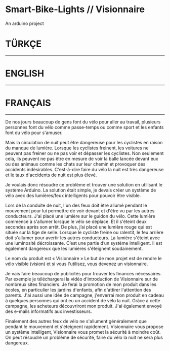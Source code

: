 # Smart-Bike-Lights // Visionnaire
An arduino project

# TÜRKÇE
------


# ENGLISH
------

# FRANÇAIS
------
De nos jours beaucoup de gens font du vélo pour aller au travail, plusieurs personnes font du vélo comme passe-temps ou comme sport et les enfants font du vélo pour s'amuser.
 
Mais la circulation de nuit peut être dangereuse pour les cyclistes en raison du manque de lumière. Lorsque les cyclistes freinent, les voitures ne peuvent pas freiner ou ne pas voir et dépasser les cyclistes. Non seulement cela, ils peuvent ne pas être en mesure de voir la balle lancée devant eux ou des animaux comme les chats sur leur chemin et provoquer des accidents indésirables. C'est-à-dire faire du vélo la nuit est très dangereuse et le taux d'accidents de nuit est plus élevé. 

Je voulais donc résoudre ce problème et trouver une solution en utilisant le système Arduino. La solution était simple, je devais créer un système de vélo avec des lumières/feux intelligents pour pouvoir être visible. 

Lors de la conduite de nuit, l'un des feux doit être allumé pendant le mouvement pour lui permettre de voir devant et d'être vu par les autres conducteurs. J'ai placé une lumière sur le guidon du vélo. Cette lumière commence à s'allumer lorsque le vélo se déplace. Et il s'éteint deux secondes après son arrêt. De plus, j’ai placé une lumière rouge qui est située sur la tige de selle. Lorsque le cycliste freine ou ralentit, le feu arrière doit s'allumer pour avertir les autres conducteurs. La lumière s'éteint avec une luminosité décroissante. C’est une partie d’un système intelligent. Il est également dangereux que les lumières s'éteignent soudainement. 

Le nom du produit est « Visionnaire » Le but de mon projet est de rendre le vélo visible (vision) et si vous l'utilisez, vous devenez un visionnaire.


Je vais faire beaucoup de publicités pour trouver les finances nécessaires. Par exemple je téléchargerai la vidéo d'introduction de Visionnaire sur de nombreux sites financiers. Je ferai la promotion de mon produit dans les écoles, en particulier les jardins d'enfants, afin d'attirer l'attention des parents. J'ai aussi une idée de campagne, j'enverrai mon produit en cadeau à quelques personnes qui ont eu un accident de vélo la nuit. Grâce à cette campagne, les acheteurs découvriront mon produit. J'ai également envoyé des e-mails informatifs aux investisseurs.
 
Finalement des autres feux de vélo ne s'allument généralement que pendant le mouvement et s'éteignent rapidement. Visionnaire vous propose un système intelligent, Visionnaire vous promet la sécurité à moindre coût. On peut résoudre un problème de sécurité, faire du vélo la nuit ne sera plus dangereux.
